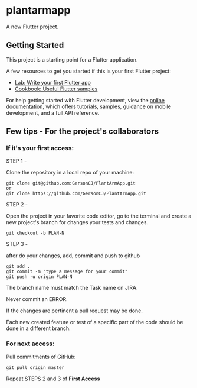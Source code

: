 # plantarmapp

A new Flutter project.

## Getting Started

This project is a starting point for a Flutter application.

A few resources to get you started if this is your first Flutter project:

- [Lab: Write your first Flutter app](https://docs.flutter.dev/get-started/codelab)
- [Cookbook: Useful Flutter samples](https://docs.flutter.dev/cookbook)

For help getting started with Flutter development, view the
[online documentation](https://docs.flutter.dev/), which offers tutorials,
samples, guidance on mobile development, and a full API reference.


## Few tips - For the project's collaborators

### If it's your first access:

STEP 1 - 

Clone the repository in a local repo of your machine:

```
git clone git@github.com:GersonCJ/PlantArmApp.git
or
git clone https://github.com/GersonCJ/PlantArmApp.git
```
STEP 2 -

Open the project in your favorite code editor, go to the terminal and create a new project's branch for changes your tests and changes.

```
git checkout -b PLAN-N
```
STEP 3 - 

after do your changes, add, commit and push to github

```
git add .
git commit -m "type a message for your commit"
git push -u origin PLAN-N
```
The branch name must match the Task name on JIRA.

Never commit an ERROR.

If the changes are pertinent a pull request may be done.

Each new created feature or test of a specific part of the code should be done in a different branch.

### For next access:

Pull commitments of GitHub:

```
git pull origin master
```

Repeat STEPS 2 and 3 of **First Access**
